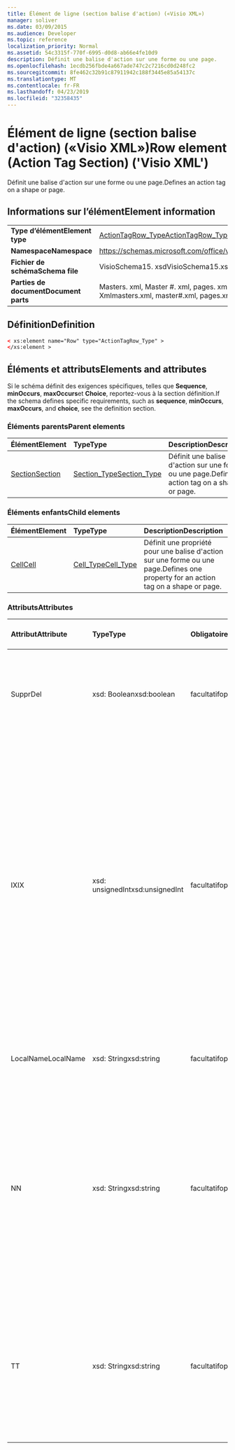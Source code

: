 ```yaml
---
title: Élément de ligne (section balise d'action) («Visio XML»)
manager: soliver
ms.date: 03/09/2015
ms.audience: Developer
ms.topic: reference
localization_priority: Normal
ms.assetid: 54c3315f-770f-6995-d0d8-ab66e4fe10d9
description: Définit une balise d'action sur une forme ou une page.
ms.openlocfilehash: 1ecdb256fbde4a667ade747c2c7216cd0d248fc2
ms.sourcegitcommit: 8fe462c32b91c87911942c188f3445e85a54137c
ms.translationtype: MT
ms.contentlocale: fr-FR
ms.lasthandoff: 04/23/2019
ms.locfileid: "32358435"
---
```

# <a name="row-element-action-tag-section-visio-xml"></a><span data-ttu-id="07886-103">Élément de ligne (section balise d'action) («Visio XML»)</span><span class="sxs-lookup"><span data-stu-id="07886-103">Row element (Action Tag Section) ('Visio XML')</span></span>

<span data-ttu-id="07886-104">Définit une balise d'action sur une forme ou une page.</span><span class="sxs-lookup"><span data-stu-id="07886-104">Defines an action tag on a shape or page.</span></span>
  
## <a name="element-information"></a><span data-ttu-id="07886-105">Informations sur l’élément</span><span class="sxs-lookup"><span data-stu-id="07886-105">Element information</span></span>

|||
|:-----|:-----|
|<span data-ttu-id="07886-106">**Type d’élément**</span><span class="sxs-lookup"><span data-stu-id="07886-106">**Element type**</span></span> <br/> |[<span data-ttu-id="07886-107">ActionTagRow_Type</span><span class="sxs-lookup"><span data-stu-id="07886-107">ActionTagRow_Type</span></span>](actiontagrow_type-complextypevisio-xml.md) <br/> |
|<span data-ttu-id="07886-108">**Namespace**</span><span class="sxs-lookup"><span data-stu-id="07886-108">**Namespace**</span></span> <br/> |https://schemas.microsoft.com/office/visio/2012/main  <br/> |
|<span data-ttu-id="07886-109">**Fichier de schéma**</span><span class="sxs-lookup"><span data-stu-id="07886-109">**Schema file**</span></span> <br/> |<span data-ttu-id="07886-110">VisioSchema15. xsd</span><span class="sxs-lookup"><span data-stu-id="07886-110">VisioSchema15.xsd</span></span>  <br/> |
|<span data-ttu-id="07886-111">**Parties de document**</span><span class="sxs-lookup"><span data-stu-id="07886-111">**Document parts**</span></span> <br/> |<span data-ttu-id="07886-112">Masters. xml, Master #. xml, pages. xml, page #. Xml</span><span class="sxs-lookup"><span data-stu-id="07886-112">masters.xml, master#.xml, pages.xml, page#.xml</span></span>  <br/> |
   
## <a name="definition"></a><span data-ttu-id="07886-113">Définition</span><span class="sxs-lookup"><span data-stu-id="07886-113">Definition</span></span>

```XML
< xs:element name="Row" type="ActionTagRow_Type" >
</xs:element >
```

## <a name="elements-and-attributes"></a><span data-ttu-id="07886-114">Éléments et attributs</span><span class="sxs-lookup"><span data-stu-id="07886-114">Elements and attributes</span></span>

<span data-ttu-id="07886-115">Si le schéma définit des exigences spécifiques, telles que **Sequence**, **minOccurs**, **maxOccurs**et **Choice**, reportez-vous à la section définition.</span><span class="sxs-lookup"><span data-stu-id="07886-115">If the schema defines specific requirements, such as **sequence**, **minOccurs**, **maxOccurs**, and **choice**, see the definition section.</span></span> 
  
### <a name="parent-elements"></a><span data-ttu-id="07886-116">Éléments parents</span><span class="sxs-lookup"><span data-stu-id="07886-116">Parent elements</span></span>

|<span data-ttu-id="07886-117">**Élément**</span><span class="sxs-lookup"><span data-stu-id="07886-117">**Element**</span></span>|<span data-ttu-id="07886-118">**Type**</span><span class="sxs-lookup"><span data-stu-id="07886-118">**Type**</span></span>|<span data-ttu-id="07886-119">**Description**</span><span class="sxs-lookup"><span data-stu-id="07886-119">**Description**</span></span>|
|:-----|:-----|:-----|
|[<span data-ttu-id="07886-120">Section</span><span class="sxs-lookup"><span data-stu-id="07886-120">Section</span></span>](section-element-sheet_type-complextypevisio-xml.md) <br/> |[<span data-ttu-id="07886-121">Section_Type</span><span class="sxs-lookup"><span data-stu-id="07886-121">Section_Type</span></span>](section_type-complextypevisio-xml.md) <br/> |<span data-ttu-id="07886-122">Définit une balise d'action sur une forme ou une page.</span><span class="sxs-lookup"><span data-stu-id="07886-122">Defines an action tag on a shape or page.</span></span>  <br/> |
   
### <a name="child-elements"></a><span data-ttu-id="07886-123">Éléments enfants</span><span class="sxs-lookup"><span data-stu-id="07886-123">Child elements</span></span>

|<span data-ttu-id="07886-124">**Élément**</span><span class="sxs-lookup"><span data-stu-id="07886-124">**Element**</span></span>|<span data-ttu-id="07886-125">**Type**</span><span class="sxs-lookup"><span data-stu-id="07886-125">**Type**</span></span>|<span data-ttu-id="07886-126">**Description**</span><span class="sxs-lookup"><span data-stu-id="07886-126">**Description**</span></span>|
|:-----|:-----|:-----|
|[<span data-ttu-id="07886-127">Cell</span><span class="sxs-lookup"><span data-stu-id="07886-127">Cell</span></span>](cell-element-action-tag-sectionvisio-xml.md) <br/> |[<span data-ttu-id="07886-128">Cell_Type</span><span class="sxs-lookup"><span data-stu-id="07886-128">Cell_Type</span></span>](cell_type-complextypevisio-xml.md) <br/> |<span data-ttu-id="07886-129">Définit une propriété pour une balise d'action sur une forme ou une page.</span><span class="sxs-lookup"><span data-stu-id="07886-129">Defines one property for an action tag on a shape or page.</span></span>  <br/> |
   
### <a name="attributes"></a><span data-ttu-id="07886-130">Attributs</span><span class="sxs-lookup"><span data-stu-id="07886-130">Attributes</span></span>

|<span data-ttu-id="07886-131">**Attribut**</span><span class="sxs-lookup"><span data-stu-id="07886-131">**Attribute**</span></span>|<span data-ttu-id="07886-132">**Type**</span><span class="sxs-lookup"><span data-stu-id="07886-132">**Type**</span></span>|<span data-ttu-id="07886-133">**Obligatoire**</span><span class="sxs-lookup"><span data-stu-id="07886-133">**Required**</span></span>|<span data-ttu-id="07886-134">**Description**</span><span class="sxs-lookup"><span data-stu-id="07886-134">**Description**</span></span>|<span data-ttu-id="07886-135">**Valeurs possibles**</span><span class="sxs-lookup"><span data-stu-id="07886-135">**Possible values**</span></span>|
|:-----|:-----|:-----|:-----|:-----|
|<span data-ttu-id="07886-136">Suppr</span><span class="sxs-lookup"><span data-stu-id="07886-136">Del</span></span>  <br/> |<span data-ttu-id="07886-137">xsd: Boolean</span><span class="sxs-lookup"><span data-stu-id="07886-137">xsd:boolean</span></span>  <br/> |<span data-ttu-id="07886-138">facultatif</span><span class="sxs-lookup"><span data-stu-id="07886-138">optional</span></span>  <br/> |<span data-ttu-id="07886-139">Indique si une ligne qui serait normalement héritée d'une forme de base a été supprimée.</span><span class="sxs-lookup"><span data-stu-id="07886-139">Specifies whether a row that would otherwise be inherited from a master shape has been deleted.</span></span>  <br/> |<span data-ttu-id="07886-140">Valeurs du type xsd: Boolean.</span><span class="sxs-lookup"><span data-stu-id="07886-140">Values of the xsd:boolean type.</span></span>  <br/> |
|<span data-ttu-id="07886-141">IX</span><span class="sxs-lookup"><span data-stu-id="07886-141">IX</span></span>  <br/> |<span data-ttu-id="07886-142">xsd: unsignedInt</span><span class="sxs-lookup"><span data-stu-id="07886-142">xsd:unsignedInt</span></span>  <br/> |<span data-ttu-id="07886-143">facultatif</span><span class="sxs-lookup"><span data-stu-id="07886-143">optional</span></span>  <br/> |<span data-ttu-id="07886-144">Spécifie l'identificateur de base 1 de la ligne.</span><span class="sxs-lookup"><span data-stu-id="07886-144">Specifies the one-based identifier for the row.</span></span> <span data-ttu-id="07886-145">Elle doit être unique et supérieure à celle des autres identificateurs de la même section. L'attribut IX est utilisé uniquement pour les sections Character, Connection, Field, FillGradient, Geometry, Layer, LineGradient, paragraph, Reviewer, Scratch et tabs.</span><span class="sxs-lookup"><span data-stu-id="07886-145">It should be unqiue and greater than other identifiers in the same section.The IX attribute is only used for the Character, Connection, Field, FillGradient, Geometry, Layer, LineGradient, Paragraph, Reviewer, Scratch, and Tabs sections.</span></span> <span data-ttu-id="07886-146">Une ligne ne peut avoir qu'un des attributs IX ou N.</span><span class="sxs-lookup"><span data-stu-id="07886-146">A row can only have one of the IX or N attributes.</span></span>  <br/> |<span data-ttu-id="07886-147">Valeurs du type xsd: unsignedInt.</span><span class="sxs-lookup"><span data-stu-id="07886-147">Values of the xsd:unsignedInt type.</span></span>  <br/> |
|<span data-ttu-id="07886-148">LocalName</span><span class="sxs-lookup"><span data-stu-id="07886-148">LocalName</span></span>  <br/> |<span data-ttu-id="07886-149">xsd: String</span><span class="sxs-lookup"><span data-stu-id="07886-149">xsd:string</span></span>  <br/> |<span data-ttu-id="07886-150">facultatif</span><span class="sxs-lookup"><span data-stu-id="07886-150">optional</span></span>  <br/> |<span data-ttu-id="07886-151">Spécifie le nom unique dépendant de la langue de la ligne.</span><span class="sxs-lookup"><span data-stu-id="07886-151">Specifies the unique language-dependent name of the row.</span></span>  <br/> |<span data-ttu-id="07886-152">Valeurs du type xsd: String.</span><span class="sxs-lookup"><span data-stu-id="07886-152">Values of the xsd:string type.</span></span>  <br/> |
|<span data-ttu-id="07886-153">N</span><span class="sxs-lookup"><span data-stu-id="07886-153">N</span></span>  <br/> |<span data-ttu-id="07886-154">xsd: String</span><span class="sxs-lookup"><span data-stu-id="07886-154">xsd:string</span></span>  <br/> |<span data-ttu-id="07886-155">facultatif</span><span class="sxs-lookup"><span data-stu-id="07886-155">optional</span></span>  <br/> |<span data-ttu-id="07886-156">Spécifie le nom unique indépendant de la langue de la ligne. L'attribut N est utilisé uniquement pour les sections User, Property, actions, Control, Connection, hyperLink et ActionTag.</span><span class="sxs-lookup"><span data-stu-id="07886-156">Specifies the unique language-independent name of the row.The N attribute is only used for the User, Property, Actions, Control, Connection, Hyperlink, and ActionTag sections.</span></span> <span data-ttu-id="07886-157">Une ligne ne peut avoir qu'un des attributs IX ou N.</span><span class="sxs-lookup"><span data-stu-id="07886-157">A row can only have one of the IX or N attributes.</span></span>  <br/> |<span data-ttu-id="07886-158">Valeurs du type xsd: String.</span><span class="sxs-lookup"><span data-stu-id="07886-158">Values of the xsd:string type.</span></span>  <br/> |
|<span data-ttu-id="07886-159">T</span><span class="sxs-lookup"><span data-stu-id="07886-159">T</span></span>  <br/> |<span data-ttu-id="07886-160">xsd: String</span><span class="sxs-lookup"><span data-stu-id="07886-160">xsd:string</span></span>  <br/> |<span data-ttu-id="07886-161">facultatif</span><span class="sxs-lookup"><span data-stu-id="07886-161">optional</span></span>  <br/> |<span data-ttu-id="07886-162">Cette énumération spécifie le type de tracé géométrique représenté par la ligne et utilisé dans la visualisation de géométrie.</span><span class="sxs-lookup"><span data-stu-id="07886-162">Specifies the type of the geometric path represented by the row and used in geometry visualization.</span></span> <span data-ttu-id="07886-163">L'attribut T est utilisé uniquement pour la section Geometry.</span><span class="sxs-lookup"><span data-stu-id="07886-163">The T attribute is only used for the Geometry section.</span></span>  <br/> |<span data-ttu-id="07886-164">Valeurs du type xsd: String.</span><span class="sxs-lookup"><span data-stu-id="07886-164">Values of the xsd:string type.</span></span>  <br/> |
   

